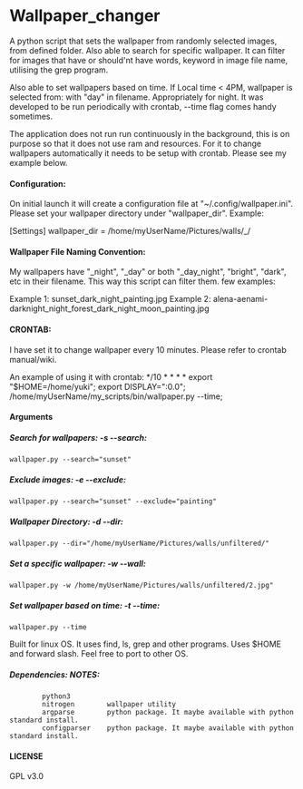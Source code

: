 # Wallpaper_changer
A python script that sets the wallpaper from randomly selected images, from defined folder. Also able to search for specific wallpaper. It can filter for images that have or should'nt have words, keyword in image file name, utilising the grep program. 

Also able to set wallpapers based on time. If Local time &lt; 4PM, wallpaper is selected from: with "day" in filename. Appropriately for night. It was developed to be run periodically with crontab, --time flag comes handy sometimes. 


The application does not run run continuously in the background, this is on purpose so that it does not use ram and resources. For it to change wallpapers automatically it needs to be setup with crontab. Please see my example below. 

#### Configuration:
On initial launch it will create a configuration file at "~/.config/wallpaper.ini". Please set your wallpaper directory under "wallpaper_dir".
Example:

[Settings]
wallpaper_dir = /home/myUserName/Pictures/walls/_/





#### Wallpaper File Naming Convention:
My wallpapers have "_night", "_day" or both "_day_night", "bright", "dark", etc in their filename. This way this script can filter them. 
few examples:

Example 1: sunset_dark_night_painting.jpg
Example 2: alena-aenami-darknight_night_forest_dark_night_moon_painting.jpg

#### CRONTAB:
I have set it to change wallpaper every 10 minutes. Please refer to crontab manual/wiki.

An example of using it with crontab:
*/10 * * * * export "$HOME=/home/yuki"; export DISPLAY=":0.0"; /home/myUserName/my_scripts/bin/wallpaper.py --time; 


#### Arguments

##### Search for wallpapers: -s --search:
`wallpaper.py --search="sunset"`

##### Exclude images: -e --exclude:
`wallpaper.py --search="sunset" --exclude="painting"`

##### Wallpaper Directory: -d --dir:
`wallpaper.py --dir="/home/myUserName/Pictures/walls/unfiltered/"`

##### Set a specific wallpaper: -w --wall:
`wallpaper.py -w /home/myUserName/Pictures/walls/unfiltered/2.jpg"`

##### Set wallpaper based on time: -t --time:
`wallpaper.py --time`


Built for linux OS. It uses find, ls, grep and other programs. Uses $HOME and forward slash. Feel free to port to other OS.
##### Dependencies:               NOTES:
            python3
            nitrogen        wallpaper utility
            argparse        python package. It maybe available with python standard install.
            configparser    python package. It maybe available with python standard install.

#### LICENSE
GPL v3.0
